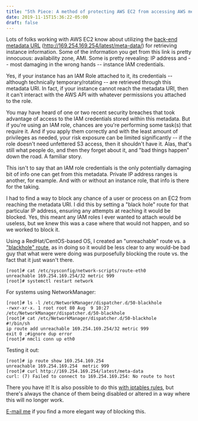 ```yaml
---
title: "5th Piece: A method of protecting AWS EC2 from accessing AWS meta-data URI"
date: 2019-11-15T15:36:22-05:00
draft: false
---
```


Lots of folks working with AWS EC2 know about utilizing the [back-end metadata URL](https://docs.aws.amazon.com/AWSEC2/latest/UserGuide/ec2-instance-metadata.html) (http://169.254.169.254/latest/meta-data/) for retrieving instance information. Some of the information you get from this link is pretty innocuous: availability zone, AMI. Some is pretty revealing: IP address and -- most damaging in the wrong hands -- instance IAM credentials.

Yes, if your instance has an IAM Role attached to it, its credentials -- although technically temporary/rotating -- are retrieved through this metadata URI. In fact, if your instance cannot reach the metadata URI, then it can't interact with the AWS API with whatever permissions you attached to the role.

You may have heard of one or two recent security breaches that took advantage of access to the IAM credentials stored within this metadata. But if you're using an IAM role, chances are you're performing some task(s) that require it. And if you apply them correctly and with the least amount of privileges as needed, your risk exposure can be limited significantly -- if the role doesn't need unfettered S3 access, then it shouldn't have it. Alas, that's still what people do, and then they forget about it, and "bad things happen" down the road. A familiar story.

This isn't to say that an IAM role credentials is the only potentially damaging bit of info one can get from this metadata. Private IP address ranges is another, for example. And with or without an instance role, that info is there for the taking.

I had to find a way to block any chance of a user or process on an EC2 from reaching the metadata URI. I did this by setting a "black hole" route for that particular IP address, ensuring any attempts at reaching it would be blocked. Yes, this meant any IAM roles I ever wanted to attach would be useless, but we knew this was a case where that would not happen, and so we worked to block it.

Using a RedHat/CentOS-based OS, I created an "unreachable" route vs. a ["blackhole" route](https://en.wikipedia.org/wiki/Black_hole_(networking)), as in doing so it would be less clear to any would-be bad guy that what were were doing was purposefully blocking the route vs. the fact that it just wasn't there.

```
[root]# cat /etc/sysconfig/network-scripts/route-eth0
unreachable 169.254.169.254/32 metric 999
[root]# systemctl restart network
```

For systems using NetworkManager:

```
[root]# ls -l /etc/NetworkManager/dispatcher.d/50-blackhole
-rwxr-xr-x. 1 root root 80 Aug  9 10:27 /etc/NetworkManager/dispatcher.d/50-blackhole
[root]# cat /etc/NetworkManager/dispatcher.d/50-blackhole
#!/bin/sh
ip route add unreachable 169.254.169.254/32 metric 999
exit 0 ;#ignore dup error
[root]# nmcli conn up eth0
```

Testing it out:

```
[root]# ip route show 169.254.169.254
unreachable 169.254.169.254  metric 999
[root]# curl http://169.254.169.254/latest/meta-data
curl: (7) Failed to connect to 169.254.169.254: No route to host
```

There you have it! It is also possible to do this [with iptables rules](https://docs.aws.amazon.com/eks/latest/userguide/restrict-ec2-credential-access.html), but there's always the chance of them being disabled or altered in a way where this will no longer work.

[E-mail me](mailto:keith@realistek.com) if you find a more elegant way of blocking this.
